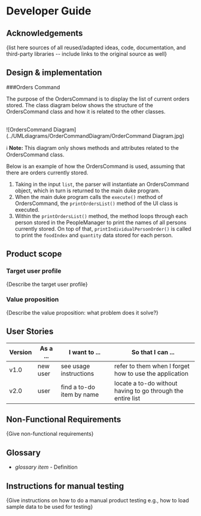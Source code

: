 # Developer Guide

## Acknowledgements

{list here sources of all reused/adapted ideas, code, documentation, and third-party libraries -- include links to the original source as well}

## Design & implementation

###Orders Command

The purpose of the OrdersCommand is to display the list of current orders stored. The class diagram below shows the structure of
the OrdersCommand class and how it is related to the other classes.

<br>![OrdersCommand Diagram](../UMLdiagrams/OrderCommandDiagram/OrderCommand Diagram.jpg)
<div markdown="span" class="alert alert-primary">

:information_source: **Note:** This diagram only shows methods and attributes related to the OrdersCommand class.

</div>

Below is an example of how the OrdersCommand is used, assuming that there are orders currently stored.
1) Taking in the input `list`, the parser will instantiate an OrdersCommand object, which in turn is returned to the 
main duke program.
2) When the main duke program calls the `execute()` method of OrdersCommand, the `printOrdersList()` method of the UI 
class is executed.
3) Within the `printOrdersList()` method, the method loops through each person stored in the PeopleManager to print the 
names of all persons currently stored. On top of that, `printIndividualPersonOrder()` is called to print the `foodIndex` and
`quantity` data stored for each person.


## Product scope
### Target user profile

{Describe the target user profile}

### Value proposition

{Describe the value proposition: what problem does it solve?}

## User Stories

|Version| As a ... | I want to ... | So that I can ...|
|--------|----------|---------------|------------------|
|v1.0|new user|see usage instructions|refer to them when I forget how to use the application|
|v2.0|user|find a to-do item by name|locate a to-do without having to go through the entire list|

## Non-Functional Requirements

{Give non-functional requirements}

## Glossary

* *glossary item* - Definition

## Instructions for manual testing

{Give instructions on how to do a manual product testing e.g., how to load sample data to be used for testing}
